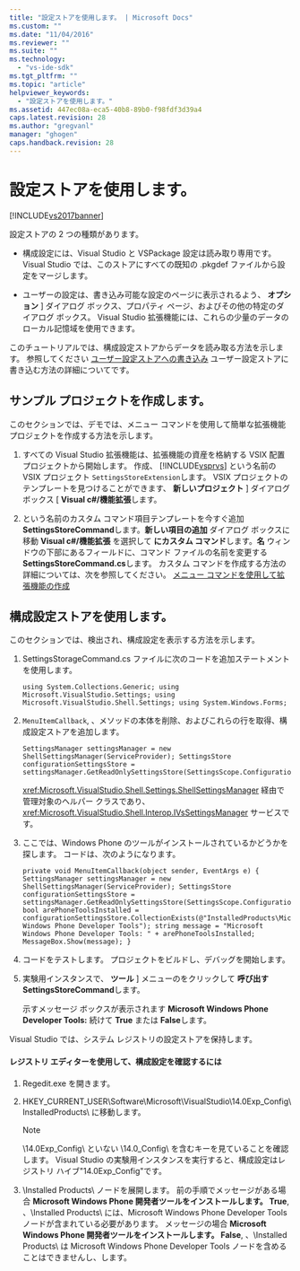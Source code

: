 ```yaml
---
title: "設定ストアを使用します。 | Microsoft Docs"
ms.custom: ""
ms.date: "11/04/2016"
ms.reviewer: ""
ms.suite: ""
ms.technology: 
  - "vs-ide-sdk"
ms.tgt_pltfrm: ""
ms.topic: "article"
helpviewer_keywords: 
  - "設定ストアを使用します。"
ms.assetid: 447ec08a-eca5-40b8-89b0-f98fdf3d39a4
caps.latest.revision: 28
ms.author: "gregvanl"
manager: "ghogen"
caps.handback.revision: 28
---
```

# 設定ストアを使用します。
[!INCLUDE[vs2017banner](../code-quality/includes/vs2017banner.md)]

設定ストアの 2 つの種類があります。  
  
-   構成設定には、Visual Studio と VSPackage 設定は読み取り専用です。 Visual Studio では、このストアにすべての既知の .pkgdef ファイルから設定をマージします。  
  
-   ユーザーの設定は、書き込み可能な設定のページに表示されるよう、 **オプション** \] ダイアログ ボックス、プロパティ ページ、およびその他の特定のダイアログ ボックス。 Visual Studio 拡張機能には、これらの少量のデータのローカル記憶域を使用できます。  
  
 このチュートリアルでは、構成設定ストアからデータを読み取る方法を示します。 参照してください [ユーザー設定ストアへの書き込み](../extensibility/writing-to-the-user-settings-store.md) ユーザー設定ストアに書き込む方法の詳細についてです。  
  
## サンプル プロジェクトを作成します。  
 このセクションでは、デモでは、メニュー コマンドを使用して簡単な拡張機能プロジェクトを作成する方法を示します。  
  
1.  すべての Visual Studio 拡張機能は、拡張機能の資産を格納する VSIX 配置プロジェクトから開始します。 作成、 [!INCLUDE[vsprvs](../code-quality/includes/vsprvs_md.md)] という名前の VSIX プロジェクト `SettingsStoreExtension`します。 VSIX プロジェクトのテンプレートを見つけることができます、 **新しいプロジェクト** \] ダイアログ ボックス \[ **Visual c\#\/機能拡張**します。  
  
2.  という名前のカスタム コマンド項目テンプレートを今すぐ追加 **SettingsStoreCommand**します。**新しい項目の追加** ダイアログ ボックスに移動 **Visual c\#\/機能拡張** を選択して **にカスタム コマンド**します。**名** ウィンドウの下部にあるフィールドに、コマンド ファイルの名前を変更する **SettingsStoreCommand.cs**します。 カスタム コマンドを作成する方法の詳細については、次を参照してください。 [メニュー コマンドを使用して拡張機能の作成](../extensibility/creating-an-extension-with-a-menu-command.md)  
  
## 構成設定ストアを使用します。  
 このセクションでは、検出され、構成設定を表示する方法を示します。  
  
1.  SettingsStorageCommand.cs ファイルに次のコードを追加ステートメントを使用します。  
  
    ```  
    using System.Collections.Generic; using Microsoft.VisualStudio.Settings; using Microsoft.VisualStudio.Shell.Settings; using System.Windows.Forms;  
    ```  
  
2.  `MenuItemCallback`, 、メソッドの本体を削除、およびこれらの行を取得、構成設定ストアを追加します。  
  
    ```  
    SettingsManager settingsManager = new ShellSettingsManager(ServiceProvider); SettingsStore configurationSettingsStore = settingsManager.GetReadOnlySettingsStore(SettingsScope.Configuration);  
    ```  
  
     <xref:Microsoft.VisualStudio.Shell.Settings.ShellSettingsManager> 経由で管理対象のヘルパー クラスであり、 <xref:Microsoft.VisualStudio.Shell.Interop.IVsSettingsManager> サービスです。  
  
3.  ここでは、Windows Phone のツールがインストールされているかどうかを探します。 コードは、次のようになります。  
  
    ```  
    private void MenuItemCallback(object sender, EventArgs e) { SettingsManager settingsManager = new ShellSettingsManager(ServiceProvider); SettingsStore configurationSettingsStore = settingsManager.GetReadOnlySettingsStore(SettingsScope.Configuration); bool arePhoneToolsInstalled = configurationSettingsStore.CollectionExists(@"InstalledProducts\Microsoft Windows Phone Developer Tools"); string message = "Microsoft Windows Phone Developer Tools: " + arePhoneToolsInstalled; MessageBox.Show(message); }  
    ```  
  
4.  コードをテストします。 プロジェクトをビルドし、デバッグを開始します。  
  
5.  実験用インスタンスで、 **ツール** \] メニューのをクリックして **呼び出す SettingsStoreCommand**します。  
  
     示すメッセージ ボックスが表示されます **Microsoft Windows Phone Developer Tools:**  続けて **True** または **False**します。  
  
 Visual Studio では、システム レジストリの設定ストアを保持します。  
  
#### レジストリ エディターを使用して、構成設定を確認するには  
  
1.  Regedit.exe を開きます。  
  
2.  HKEY\_CURRENT\_USER\\Software\\Microsoft\\VisualStudio\\14.0Exp\_Config\\InstalledProducts\\ に移動します。  
  
    > [!NOTE]
    >  \\14.0Exp\_Config\\ といない \\14.0\_Config\\ を含むキーを見ていることを確認します。 Visual Studio の実験用インスタンスを実行すると、構成設定はレジストリ ハイブ"14.0Exp\_Config"です。  
  
3.  \\Installed Products\\ ノードを展開します。 前の手順でメッセージがある場合 **Microsoft Windows Phone 開発者ツールをインストールします。 True**, 、\\Installed Products\\ には、Microsoft Windows Phone Developer Tools ノードが含まれている必要があります。 メッセージの場合 **Microsoft Windows Phone 開発者ツールをインストールします。 False**, 、\\Installed Products\\ は Microsoft Windows Phone Developer Tools ノードを含めることはできませんし、します。